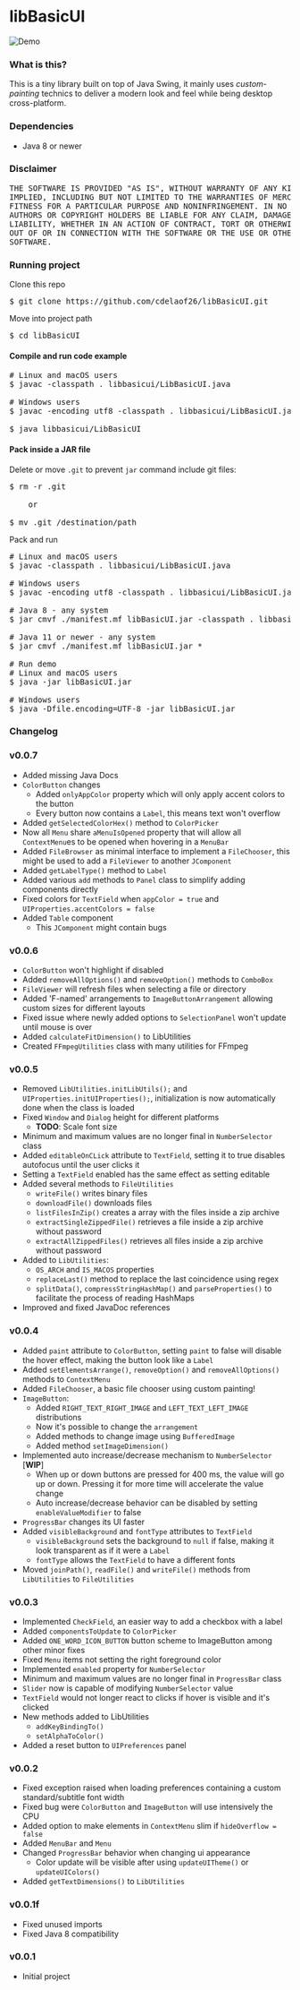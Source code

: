 # libBasicUI

![Demo](https://github.com/cdelaof26/libBasicUI/blob/main/images/Concept.png?raw=true)

### What is this?

This is a tiny library built on top of Java Swing, it mainly uses _custom-painting_
technics to deliver a modern look and feel while being desktop cross-platform. 

### Dependencies 

- Java 8 or newer

### Disclaimer

<pre>
THE SOFTWARE IS PROVIDED "AS IS", WITHOUT WARRANTY OF ANY KIND, EXPRESS OR
IMPLIED, INCLUDING BUT NOT LIMITED TO THE WARRANTIES OF MERCHANTABILITY,
FITNESS FOR A PARTICULAR PURPOSE AND NONINFRINGEMENT. IN NO EVENT SHALL THE
AUTHORS OR COPYRIGHT HOLDERS BE LIABLE FOR ANY CLAIM, DAMAGES OR OTHER
LIABILITY, WHETHER IN AN ACTION OF CONTRACT, TORT OR OTHERWISE, ARISING FROM,
OUT OF OR IN CONNECTION WITH THE SOFTWARE OR THE USE OR OTHER DEALINGS IN THE
SOFTWARE.
</pre>

### Running project

Clone this repo

<pre>
$ git clone https://github.com/cdelaof26/libBasicUI.git
</pre>

Move into project path

<pre>
$ cd libBasicUI
</pre>

#### Compile and run code example

<pre>
# Linux and macOS users
$ javac -classpath . libbasicui/LibBasicUI.java

# Windows users
$ javac -encoding utf8 -classpath . libbasicui/LibBasicUI.java

$ java libbasicui/LibBasicUI
</pre>

#### Pack inside a JAR file

Delete or move `.git` to prevent `jar` command include git files:

<pre>
$ rm -r .git

    or

$ mv .git /destination/path
</pre>

Pack and run
<pre>
# Linux and macOS users
$ javac -classpath . libbasicui/LibBasicUI.java

# Windows users
$ javac -encoding utf8 -classpath . libbasicui/LibBasicUI.java

# Java 8 - any system
$ jar cmvf ./manifest.mf libBasicUI.jar -classpath . libbasicui/LibBasicUI

# Java 11 or newer - any system
$ jar cmvf ./manifest.mf libBasicUI.jar *

# Run demo
# Linux and macOS users
$ java -jar libBasicUI.jar

# Windows users
$ java -Dfile.encoding=UTF-8 -jar libBasicUI.jar
</pre>


### Changelog

### v0.0.7
- Added missing Java Docs
- `ColorButton` changes
  - Added `onlyAppColor` property which will only apply accent colors to the button
  - Every button now contains a `Label`, this means text won't overflow
- Added `getSelectedColorHex()` method to `ColorPicker`
- Now all `Menu` share `aMenuIsOpened` property that will
  allow all `ContextMenu`es to be opened when hovering in a `MenuBar`
- Added `FileBrowser` as minimal interface to implement a `FileChooser`,
  this might be used to add a `FileViewer` to another `JComponent`
- Added `getLabelType()` method to `Label`
- Added various `add` methods to `Panel` class to simplify adding components directly
- Fixed colors for `TextField` when `appColor = true` and `UIProperties.accentColors = false`
- Added `Table` component
  - This `JComponent` might contain bugs

### v0.0.6
- `ColorButton` won't highlight if disabled
- Added `removeAllOptions()` and `removeOption()` methods to `ComboBox`
- `FileViewer` will refresh files when selecting a file or directory
- Added 'F-named' arrangements to `ImageButtonArrangement` allowing custom sizes
  for different layouts
- Fixed issue where newly added options to `SelectionPanel` won't update until
  mouse is over
- Added `calculateFitDimension()` to LibUtilities
- Created `FFmpegUtilities` class with many utilities for FFmpeg


### v0.0.5
- Removed `LibUtilities.initLibUtils();` and `UIProperties.initUIProperties();`, 
  initialization is now automatically done when the class is loaded
- Fixed `Window` and `Dialog` height for different platforms
  - **TODO**: Scale font size
- Minimum and maximum values are no longer final in `NumberSelector` class
- Added `editableOnCLick` attribute to `TextField`, setting it to true 
  disables autofocus until the user clicks it
- Setting a `TextField` enabled has the same effect as setting editable
- Added several methods to `FileUtilities`
  - `writeFile()` writes binary files
  - `downloadFile()` downloads files
  - `listFilesInZip()` creates a array with the files inside a zip archive
  - `extractSingleZippedFile()` retrieves a file inside a zip archive without password
  - `extractAllZippedFiles()` retrieves all files inside a zip archive without password
- Added to `LibUtilities`:
  - `OS_ARCH` and `IS_MACOS` properties
  - `replaceLast()` method to replace the last coincidence using regex
  - `splitData()`, `compressStringHashMap()` and `parseProperties()` to facilitate the
    process of reading HashMaps
- Improved and fixed JavaDoc references

### v0.0.4
- Added `paint` attribute to `ColorButton`, setting `paint` to false will disable 
  the hover effect, making the button look like a `Label`
- Added `setElementsArrange()`, `removeOption()` and `removeAllOptions()` methods to 
  `ContextMenu`
- Added `FileChooser`, a basic file chooser using custom painting!
- `ImageButton`:
  - Added `RIGHT_TEXT_RIGHT_IMAGE` and `LEFT_TEXT_LEFT_IMAGE` distributions 
  - Now it's possible to change the `arrangement`
  - Added methods to change image using `BufferedImage`
  - Added method `setImageDimension()`
- Implemented auto increase/decrease mechanism to `NumberSelector` [**WIP**]
  - When up or down buttons are pressed for 400 ms, the value will go up or down.
    Pressing it for more time will accelerate the value change
  - Auto increase/decrease behavior can be disabled by setting `enableValueModifier` 
    to false
- `ProgressBar` changes its UI faster
- Added `visibleBackground` and `fontType` attributes to `TextField`
  - `visibleBackground` sets the background to `null` if false, making
    it look transparent as if it were a `Label`
  - `fontType` allows the `TextField` to have a different fonts
- Moved `joinPath()`, `readFile()` and `writeFile()` methods from `LibUtilities` to 
  `FileUtilities`

### v0.0.3
- Implemented `CheckField`, an easier way to add a checkbox with a label
- Added `componentsToUpdate` to `ColorPicker`
- Added `ONE_WORD_ICON_BUTTON` button scheme to ImageButton among other minor fixes
- Fixed `Menu` items not setting the right foreground color
- Implemented `enabled` property for `NumberSelector`
- Minimum and maximum values are no longer final in `ProgressBar` class
- `Slider` now is capable of modifying `NumberSelector` value
- `TextField` would not longer react to clicks if hover is visible and it's clicked
- New methods added to LibUtilities 
  - `addKeyBindingTo()`
  - `setAlphaToColor()`
- Added a reset button to `UIPreferences` panel

### v0.0.2
- Fixed exception raised when loading preferences containing a custom 
  standard/subtitle font width
- Fixed bug were `ColorButton` and `ImageButton` will use intensively the CPU
- Added option to make elements in `ContextMenu` slim if `hideOverflow = false`
- Added `MenuBar` and `Menu` 
- Changed `ProgressBar` behavior when changing ui appearance
  - Color update will be visible after using `updateUITheme()` or `updateUIColors()`
- Added `getTextDimensions()` to `LibUtilities`

### v0.0.1f
- Fixed unused imports
- Fixed Java 8 compatibility

### v0.0.1
- Initial project
